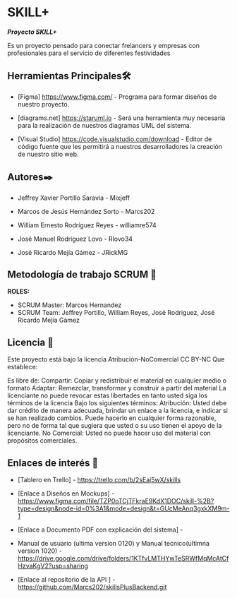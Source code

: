 # SKILL+

_**Proyecto SKILL+**_

Es un proyecto pensado para conectar frelancers y empresas con profesionales para el servicio de diferentes festividades

## Herramientas Principales🛠️

* [Figma] https://www.figma.com/ - Programa para formar diseños de nuestro proyecto.

* [diagrams.net] https://staruml.io - Será una herramienta muy necesaria para la realización de nuestros diagramas UML del
sistema.

* [Visual Studio] https://code.visualstudio.com/download - Editor de código fuente que les permitirá a nuestros desarrolladores la creación de nuestro
sitio web.



## Autores✒️

* Jeffrey Xavier Portillo Saravia - Mixjeff			

* Marcos de Jesús Hernández Sorto - Marcs202

* William Ernesto Rodríguez Reyes - williamre574					

* José Manuel Rodríguez Lovo - Rlovo34

* José Ricardo Mejía Gámez - JRickMG



## Metodología de trabajo SCRUM 👥

**ROLES:**

* SCRUM Master: Marcos Hernandez
* SCRUM Team: Jeffrey Portillo, William Reyes, José Rodriguez, José Ricardo Mejía Gámez



## Licencia 📄

Este proyecto está bajo la licencia Atribución-NoComercial CC BY-NC Que establece:

Es libre de:
Compartir: Copiar y redistribuir el material en cualquier medio o formato
Adaptar: Remezclar, transformar y construir a partir del material
La licenciante no puede revocar estas libertades en tanto usted siga los términos de la licencia
Bajo los siguientes términos:
Atribución: Usted debe dar crédito de manera adecuada, brindar un enlace a la licencia, e indicar si se han realizado cambios. Puede hacerlo en cualquier forma razonable, pero no de forma tal que sugiera que usted o su uso tienen el apoyo de la licenciante.
No Comercial: Usted no puede hacer uso del material con propósitos comerciales.



## Enlaces de interés 👀

* [Tablero en Trello] - https://trello.com/b/2sEaj5wX/skills

* [Enlace a Diseños en Mockups] - https://www.figma.com/file/TZP0oTCjTFkraE9KdX1DOC/skill-%2B?type=design&node-id=0%3A1&mode=design&t=GUcMeAnq3gxkXM9m-1

* [Enlace a Documento PDF con explicación del sistema] -
  
* Manual de usuario (ultima version 0120) y Manual tecnico(ultimna version 1020)  - https://drive.google.com/drive/folders/1KTfvLMTHYwTeSRWfMqMcAtCfHzvaKgV2?usp=sharing

* [Enlace al repositorio de la API ] - https://github.com/Marcs202/skillsPlusBackend.git
